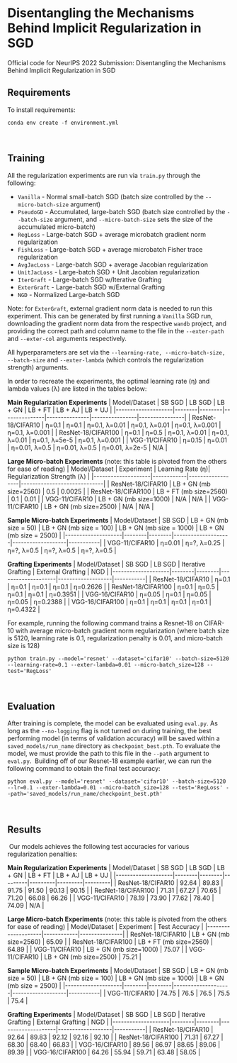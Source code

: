 # Disentangling the Mechanisms Behind Implicit Regularization in SGD
Official code for NeurIPS 2022 Submission: Disentangling the Mechanisms Behind Implicit Regularization in SGD
​
## Requirements
To install requirements:
​
```setup
conda env create -f environment.yml
```
​
## Training
All the regularization experiments are run via `train.py` through the following:
​
* `Vanilla` - Normal small-batch SGD (batch size controlled by the `--micro-batch-size` argument)
* `PseudoGD` - Accumulated, large-batch SGD (batch size controlled by the `--batch-size` argument, and `--micro-batch-size` sets the size of the accumulated micro-batch)
* `RegLoss` - Large-batch SGD + average microbatch gradient norm regularization
* `FishLoss` - Large-batch SGD + average microbatch Fisher trace regularization
* `AvgJacLoss` - Large-batch SGD + average Jacobian regularization
* `UnitJacLoss` - Large-batch SGD + Unit Jacobian regularization
* `IterGraft` - Large-batch SGD w/Iterative Grafting
* `ExterGraft` - Large-batch SGD w/External Grafting 
* `NGD` - Normalized Large-batch SGD

Note: for `ExterGraft`, external gradient norm data is needed to run this experiment. This can be generated by first running a `Vanilla` SGD run, downloading the gradient norm data from the respective `wandb` project, and providing the correct path and column name to the file in the `--exter-path` and `--exter-col` arguments respectively.


All hyperparameters are set via the `--learning-rate, --micro-batch-size, --batch-size` and `--exter-lambda` (which controls the regularization strength) arguments. 

In order to recreate the experiments, the optimal learning rate (η) and lambda values (λ) are listed in the tables below:

**Main Regularization Experiments**
| Model/Dataset      | SB SGD | LB SGD | LB + GN       | LB + FT       | LB + AJ        | LB + UJ        |
|--------------------|--------|--------|---------------|---------------|----------------|----------------|
| ResNet-18/CIFAR10  | η=0.1  | η=0.1  | η=0.1, λ=0.01 | η=0.1, λ=0.01 | η=0.1, λ=0.001 | η=0.1, λ=0.001 |
| ResNet-18/CIFAR100 | η=0.1  | η=0.5  | η=0.1, λ=0.01 | η=0.1, λ=0.01 | η=0.1, λ=5e-5  | η=0.1, λ=0.001 |
| VGG-11/CIFAR10     | η=0.15 | η=0.01 | η=0.01, λ=0.5 | η=0.01, λ=0.5 | η=0.01, λ=2e-5 | N/A            |

**Large Micro-batch Experiments** (note: this table is pivoted from the others for ease of reading)
| Model/Dataset      | Experiment | Learning Rate (η)| Regularization Strength (λ) |
|--------------------|------------|------------------|-----------------------------|
| ResNet-18/CIFAR10  | LB + GN (mb size=2560)    | 0.5  | 0.0025  |
| ResNet-18/CIFAR100 | LB + FT (mb size=2560)    | 0.1  | 0.01  |
| VGG-11/CIFAR10     | LB + GN (mb size=1000)    | N/A | N/A |
| VGG-11/CIFAR10     | LB + GN (mb size=2500)    | N/A | N/A |

**Sample Micro-batch Experiments**
| Model/Dataset      | SB SGD | LB + GN (mb size = 50) | LB + GN (mb size = 100) | LB + GN (mb size = 1000) | LB + GN (mb size = 2500) | 
|--------------------|--------|--------|--------------------|-------------------|-----------|
| VGG-11/CIFAR10     | η=0.01 | η=?, λ=0.25  | η=?, λ=0.5    | η=?, λ=0.5      | η=?, λ=0.5 |


**Grafting Experiments**
| Model/Dataset      | SB SGD | LB SGD | Iterative Grafting | External Grafting | NGD       | 
|--------------------|--------|--------|--------------------|-------------------|-----------|
| ResNet-18/CIFAR10  | η=0.1  | η=0.1  | η=0.1              | η=0.1             | η=0.2626  |
| ResNet-18/CIFAR100 | η=0.1  | η=0.5  | η=0.1              | η=0.1             | η=0.3951  |
| VGG-16/CIFAR10     | η=0.05 | η=0.1  | η=0.05             | η=0.05            | η=0.2388  |
| VGG-16/CIFAR100    | η=0.1  | η=0.1  | η=0.1              | η=0.1             | η=0.4322  |


For example, running the following command trains a Resnet-18 on CIFAR-10 with average micro-batch gradient norm regularization (where batch size is 5120, learning rate is 0.1, regularization penalty is 0.01, and micro-batch size is 128)
​
```setup
python train.py --model='resnet' --dataset='cifar10' --batch-size=5120 --learning-rate=0.1 --exter-lambda=0.01 --micro-batch_size=128 --test='RegLoss'
```
​
## Evaluation
After training is complete, the model can be evaluated using `eval.py`. As long as the `--no-logging` flag is not turned on during training, the best performing model (in terms of validation accuracy) will be saved within a `saved_models/run_name` directory as `checkpoint_best.pth`. To evaluate the model, we must provide the path to this file in the `--path` argument to `eval.py`.
​
Building off of our Resnet-18 example earlier, we can run the following command to obtain the final test accuracy:
​
```setup
python eval.py --model='resnet' --dataset='cifar10' --batch-size=5120 --lr=0.1 --exter-lambda=0.01 --micro-batch_size=128 --test='RegLoss' --path='saved_models/run_name/checkpoint_best.pth'
```
​
## Results
​
Our models achieves the following test accuracies for various regularization penalties:

**Main Regularization Experiments**
| Model/Dataset      | SB SGD | LB SGD | LB + GN | LB + FT | LB + AJ | LB + UJ |
|--------------------|--------|--------|---------|---------|---------|---------|
| ResNet-18/CIFAR10  | 92.64  | 89.83  | 91.75   | 91.50   | 90.13   | 90.15   |
| ResNet-18/CIFAR100 | 71.31  | 67.27  | 70.65   | 71.20   | 66.08   | 66.26   |
| VGG-11/CIFAR10      | 78.19  | 73.90  | 77.62   | 78.40   | 74.09   | N/A    |

**Large Micro-batch Experiments** (note: this table is pivoted from the others for ease of reading)
| Model/Dataset      | Experiment | Test Accuracy |
|--------------------|------------|---------------|
| ResNet-18/CIFAR10  | LB + GN (mb size=2560)    | 65.09  |
| ResNet-18/CIFAR100 | LB + FT (mb size=2560)    | 64.89  |
| VGG-11/CIFAR10     | LB + GN (mb size=1000)    | 75.07 |
| VGG-11/CIFAR10     | LB + GN (mb size=2500)    | 75.21 |

**Sample Micro-batch Experiments**
| Model/Dataset      | SB SGD | LB + GN (mb size = 50) | LB + GN (mb size = 100) | LB + GN (mb size = 1000) | LB + GN (mb size = 2500) | 
|--------------------|--------|--------|--------------------|-------------------|-----------|
| VGG-11/CIFAR10     | 74.75 | 76.5  | 76.5    | 75.5 | 75.4 |

**Grafting Experiments**
| Model/Dataset      | SB SGD | LB SGD | Iterative Grafting | External Grafting | NGD       | 
|--------------------|--------|--------|--------------------|-------------------|-----------|
| ResNet-18/CIFAR10  | 92.64  | 89.83  | 92.12              | 92.16             | 92.10  |
| ResNet-18/CIFAR100 | 71.31  | 67.27  | 68.30              | 68.40             | 66.83  |
| VGG-16/CIFAR10     | 89.56  | 86.97  | 88.65              | 89.06             | 89.39  |
| VGG-16/CIFAR100    | 64.26  | 55.94  | 59.71              | 63.48             | 58.05  |
